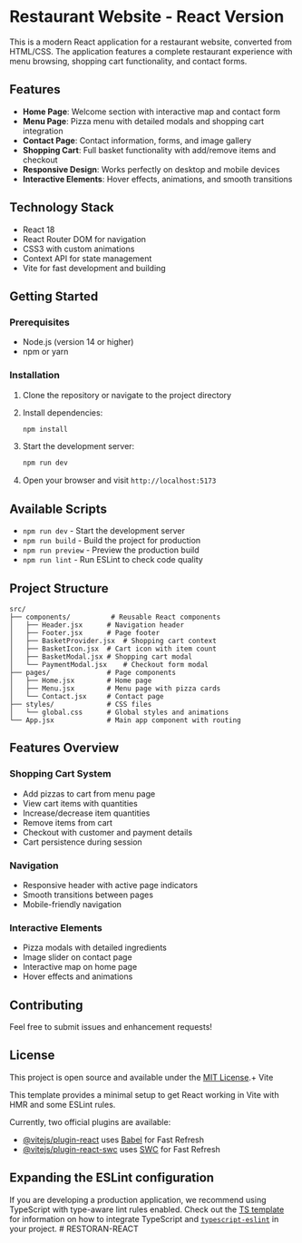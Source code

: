 # Restaurant Website - React Version

This is a modern React application for a restaurant website, converted from HTML/CSS. The application features a complete restaurant experience with menu browsing, shopping cart functionality, and contact forms.

## Features

- **Home Page**: Welcome section with interactive map and contact form
- **Menu Page**: Pizza menu with detailed modals and shopping cart integration
- **Contact Page**: Contact information, forms, and image gallery
- **Shopping Cart**: Full basket functionality with add/remove items and checkout
- **Responsive Design**: Works perfectly on desktop and mobile devices
- **Interactive Elements**: Hover effects, animations, and smooth transitions

## Technology Stack

- React 18
- React Router DOM for navigation
- CSS3 with custom animations
- Context API for state management
- Vite for fast development and building

## Getting Started

### Prerequisites

- Node.js (version 14 or higher)
- npm or yarn

### Installation

1. Clone the repository or navigate to the project directory
2. Install dependencies:
   ```bash
   npm install
   ```

3. Start the development server:
   ```bash
   npm run dev
   ```

4. Open your browser and visit `http://localhost:5173`

## Available Scripts

- `npm run dev` - Start the development server
- `npm run build` - Build the project for production
- `npm run preview` - Preview the production build
- `npm run lint` - Run ESLint to check code quality

## Project Structure

```
src/
├── components/          # Reusable React components
│   ├── Header.jsx      # Navigation header
│   ├── Footer.jsx      # Page footer
│   ├── BasketProvider.jsx  # Shopping cart context
│   ├── BasketIcon.jsx  # Cart icon with item count
│   ├── BasketModal.jsx # Shopping cart modal
│   └── PaymentModal.jsx    # Checkout form modal
├── pages/              # Page components
│   ├── Home.jsx        # Home page
│   ├── Menu.jsx        # Menu page with pizza cards
│   └── Contact.jsx     # Contact page
├── styles/             # CSS files
│   └── global.css      # Global styles and animations
└── App.jsx             # Main app component with routing
```

## Features Overview

### Shopping Cart System
- Add pizzas to cart from menu page
- View cart items with quantities
- Increase/decrease item quantities
- Remove items from cart
- Checkout with customer and payment details
- Cart persistence during session

### Navigation
- Responsive header with active page indicators
- Smooth transitions between pages
- Mobile-friendly navigation

### Interactive Elements
- Pizza modals with detailed ingredients
- Image slider on contact page
- Interactive map on home page
- Hover effects and animations

## Contributing

Feel free to submit issues and enhancement requests!

## License

This project is open source and available under the [MIT License](LICENSE).+ Vite

This template provides a minimal setup to get React working in Vite with HMR and some ESLint rules.

Currently, two official plugins are available:

- [@vitejs/plugin-react](https://github.com/vitejs/vite-plugin-react/blob/main/packages/plugin-react) uses [Babel](https://babeljs.io/) for Fast Refresh
- [@vitejs/plugin-react-swc](https://github.com/vitejs/vite-plugin-react/blob/main/packages/plugin-react-swc) uses [SWC](https://swc.rs/) for Fast Refresh

## Expanding the ESLint configuration

If you are developing a production application, we recommend using TypeScript with type-aware lint rules enabled. Check out the [TS template](https://github.com/vitejs/vite/tree/main/packages/create-vite/template-react-ts) for information on how to integrate TypeScript and [`typescript-eslint`](https://typescript-eslint.io) in your project.
#   R E S T O R A N - R E A C T  
 